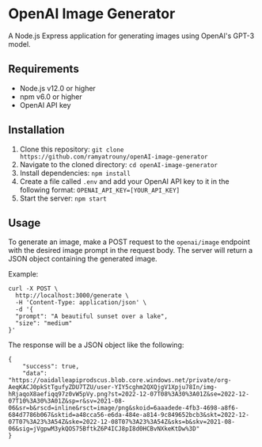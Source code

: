 # OpenAI Image Generator

A Node.js Express application for generating images using OpenAI's GPT-3 model.

## Requirements

- Node.js v12.0 or higher
- npm v6.0 or higher
- OpenAI API key

## Installation

1. Clone this repository: `git clone https://github.com/ramyatrouny/openAI-image-generator`
2. Navigate to the cloned directory: `cd openAI-image-generator`
3. Install dependencies: `npm install`
4. Create a file called `.env` and add your OpenAI API key to it in the following format: `OPENAI_API_KEY=[YOUR_API_KEY]`
5. Start the server: `npm start`

## Usage

To generate an image, make a POST request to the `openai/image` endpoint with the desired image prompt in the request body. The server will return a JSON object containing the generated image.

Example:

```
curl -X POST \
  http://localhost:3000/generate \
  -H 'Content-Type: application/json' \
  -d '{
  "prompt": "A beautiful sunset over a lake",
  "size": "medium"
}'
```

The response will be a JSON object like the following:

```
{
    "success": true,
    "data": "https://oaidalleapiprodscus.blob.core.windows.net/private/org-AeqKACJ0pkStTgufyZDU7TZU/user-YIY5cghm2QXQjgV1Xpju78In/img-hRjaqoX8aefiqq97z0vW5pVy.png?st=2022-12-07T08%3A30%3A01Z&se=2022-12-07T10%3A30%3A01Z&sp=r&sv=2021-08-06&sr=b&rscd=inline&rsct=image/png&skoid=6aaadede-4fb3-4698-a8f6-684d7786b067&sktid=a48cca56-e6da-484e-a814-9c849652bcb3&skt=2022-12-07T07%3A23%3A54Z&ske=2022-12-08T07%3A23%3A54Z&sks=b&skv=2021-08-06&sig=jVgpwM3ykQOS75BftkZ6P4ICJ8pI8d0HCBvNXkeKtDw%3D"
}
```



